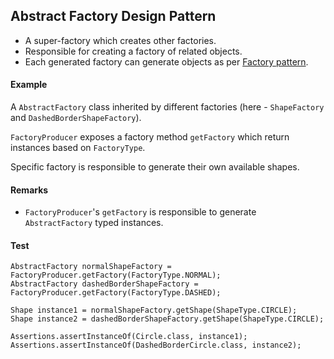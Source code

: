 ## Abstract Factory Design Pattern

- A super-factory which creates other factories.
- Responsible for creating a factory of related objects.
- Each generated factory can generate objects as per [Factory pattern](../factory).

#### Example
A `AbstractFactory` class inherited by different factories (here - `ShapeFactory` and `DashedBorderShapeFactory`).

`FactoryProducer` exposes a factory method `getFactory` which return instances based on `FactoryType`.

Specific factory is responsible to generate their own available shapes.

#### Remarks

- `FactoryProducer`'s `getFactory` is responsible to generate `AbstractFactory` typed instances.

#### Test
```
AbstractFactory normalShapeFactory = FactoryProducer.getFactory(FactoryType.NORMAL);
AbstractFactory dashedBorderShapeFactory = FactoryProducer.getFactory(FactoryType.DASHED);

Shape instance1 = normalShapeFactory.getShape(ShapeType.CIRCLE);
Shape instance2 = dashedBorderShapeFactory.getShape(ShapeType.CIRCLE);

Assertions.assertInstanceOf(Circle.class, instance1);
Assertions.assertInstanceOf(DashedBorderCircle.class, instance2);
```